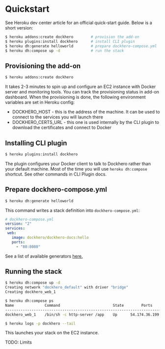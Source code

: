 # Quickstart

See Heroku dev center article for an official quick-start guide. Below is a short version:

```bash
$ heroku addons:create dockhero        # provision the add-on
$ heroku plugins:install dockhero      # install CLI plugin
$ heroku dh:generate helloworld        # prepare dockhero-compose.yml
$ heroku dh:compose up -d              # run the stack  
```

## Provisioning the add-on

```bash
$ heroku addons:create dockhero
```

It takes 2-3 minutes to spin up and configure an EC2 instance with Docker server and monitoring tools. You can track the provisioning status in add-on dashboard. When the provisioning is done, the following environment variables are set in Heroku config:

* DOCKHERO\_HOST - this is the address of the machine. It can be used to connect to the services you will launch there
* DOCKHERO\_CERTS\_URL - this one is used internally by the CLI plugin to download the certificates and connect to Docker

## Installing CLI plugin

```bash
$ heroku plugins:install dockhero
```

The plugin configures your Docker client to talk to Dockhero rather than your default machine. Most of the time you will use `heroku dh:compose` shortcut. See other commands in CLI Plugin docs.

## Prepare dockhero-compose.yml

```bash
$ heroku dh:generate helloworld 
```

This command writes a stack definition into `dockhero-compose.yml`:

```yaml
# dockhero-compose.yml
version: "2"
services:
 web:
   image: dockhero/dockhero-docs:hello
   ports:
     - "80:8080"
```

See a list of available generators [here.](https://github.com/dockhero/generators)

## Running the stack

```bash
$ heroku dh:compose up -d
Creating network "dockhero_default" with driver "bridge"
Creating dockhero_web_1

$ heroku dh:compose ps
Name              Command                        State        Ports
-----------------------------------------------------------------------------------
dockhero_web_1    /bin/sh -c http-server /app    Up      54.174.36.199:80->8080/tcp

$ heroku logs -p dockhero --tail
```

This launches your stack on the EC2 instance.

TODO: Limits

